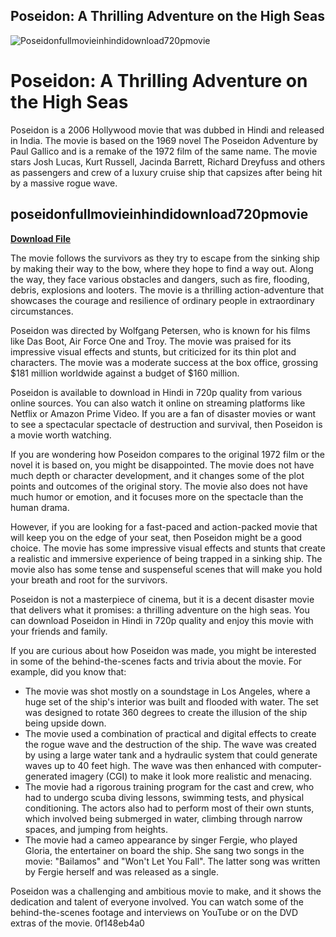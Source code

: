 ## Poseidon: A Thrilling Adventure on the High Seas

 
![Poseidonfullmovieinhindidownload720pmovie](https://encrypted-tbn3.gstatic.com/images?q=tbn:ANd9GcTEcgnaxur8g4VpDmRe496fdH-rW0PEfrVdp0lyDlFBjilYOGsKhBk6v6c)

 
# Poseidon: A Thrilling Adventure on the High Seas
 
Poseidon is a 2006 Hollywood movie that was dubbed in Hindi and released in India. The movie is based on the 1969 novel The Poseidon Adventure by Paul Gallico and is a remake of the 1972 film of the same name. The movie stars Josh Lucas, Kurt Russell, Jacinda Barrett, Richard Dreyfuss and others as passengers and crew of a luxury cruise ship that capsizes after being hit by a massive rogue wave.
 
## poseidonfullmovieinhindidownload720pmovie


[**Download File**](https://www.google.com/url?q=https%3A%2F%2Ftlniurl.com%2F2tKGvZ&sa=D&sntz=1&usg=AOvVaw3fOHwSWmXH7GBRjpvSmRGe)

 
The movie follows the survivors as they try to escape from the sinking ship by making their way to the bow, where they hope to find a way out. Along the way, they face various obstacles and dangers, such as fire, flooding, debris, explosions and looters. The movie is a thrilling action-adventure that showcases the courage and resilience of ordinary people in extraordinary circumstances.
 
Poseidon was directed by Wolfgang Petersen, who is known for his films like Das Boot, Air Force One and Troy. The movie was praised for its impressive visual effects and stunts, but criticized for its thin plot and characters. The movie was a moderate success at the box office, grossing $181 million worldwide against a budget of $160 million.
 
Poseidon is available to download in Hindi in 720p quality from various online sources. You can also watch it online on streaming platforms like Netflix or Amazon Prime Video. If you are a fan of disaster movies or want to see a spectacular spectacle of destruction and survival, then Poseidon is a movie worth watching.
  
If you are wondering how Poseidon compares to the original 1972 film or the novel it is based on, you might be disappointed. The movie does not have much depth or character development, and it changes some of the plot points and outcomes of the original story. The movie also does not have much humor or emotion, and it focuses more on the spectacle than the human drama.
 
However, if you are looking for a fast-paced and action-packed movie that will keep you on the edge of your seat, then Poseidon might be a good choice. The movie has some impressive visual effects and stunts that create a realistic and immersive experience of being trapped in a sinking ship. The movie also has some tense and suspenseful scenes that will make you hold your breath and root for the survivors.
 
Poseidon is not a masterpiece of cinema, but it is a decent disaster movie that delivers what it promises: a thrilling adventure on the high seas. You can download Poseidon in Hindi in 720p quality and enjoy this movie with your friends and family.
  
If you are curious about how Poseidon was made, you might be interested in some of the behind-the-scenes facts and trivia about the movie. For example, did you know that:
 
- The movie was shot mostly on a soundstage in Los Angeles, where a huge set of the ship's interior was built and flooded with water. The set was designed to rotate 360 degrees to create the illusion of the ship being upside down.
- The movie used a combination of practical and digital effects to create the rogue wave and the destruction of the ship. The wave was created by using a large water tank and a hydraulic system that could generate waves up to 40 feet high. The wave was then enhanced with computer-generated imagery (CGI) to make it look more realistic and menacing.
- The movie had a rigorous training program for the cast and crew, who had to undergo scuba diving lessons, swimming tests, and physical conditioning. The actors also had to perform most of their own stunts, which involved being submerged in water, climbing through narrow spaces, and jumping from heights.
- The movie had a cameo appearance by singer Fergie, who played Gloria, the entertainer on board the ship. She sang two songs in the movie: \"Bailamos\" and \"Won't Let You Fall\". The latter song was written by Fergie herself and was released as a single.

Poseidon was a challenging and ambitious movie to make, and it shows the dedication and talent of everyone involved. You can watch some of the behind-the-scenes footage and interviews on YouTube or on the DVD extras of the movie.
 0f148eb4a0

